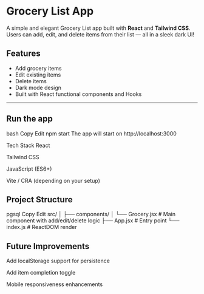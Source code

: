 # Grocery List App

A simple and elegant Grocery List app built with **React** and **Tailwind CSS**. Users can add, edit, and delete items from their list — all in a sleek dark UI!

##  Features

-  Add grocery items
-  Edit existing items
-  Delete items
-  Dark mode design
-  Built with React functional components and Hooks

---



## Run the app
bash
Copy
Edit
npm start
The app will start on http://localhost:3000

Tech Stack
React

Tailwind CSS

JavaScript (ES6+)

Vite / CRA (depending on your setup)

## Project Structure
pgsql
Copy
Edit
src/
│
├── components/
│   └── Grocery.jsx       # Main component with add/edit/delete logic
├── App.jsx               # Entry point
└── index.js              # ReactDOM render
## Future Improvements
Add localStorage support for persistence

Add item completion toggle

Mobile responsiveness enhancements



